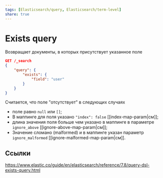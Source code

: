 ```yaml
---
tags: [Elasticsearch/query, Elasticsearch/term-level]
share: true
---
```

# Exists query
Возвращает документы, в которых присутствует указанное поле
```json
GET /_search 
{ 
	"query": { 
		"exists": { 
			"field": "user" 
		} 
	} 
}
```
Считается, что поле "отсутствует" в следующих случаях
- поле равно `null` или `[]`;
- В маппинге для поля указано `"index": false` [[index-map-param|см]];
- длина значения поля больше чем указано в маппинге в параметре `ignore_above` [[ignore-above-map-param|см]];
- Значение сломано (malformed) и в маппинге указан параметр `ignore_malformed` [[ignore-malformed-map-param|см]].
## Ссылки
https://www.elastic.co/guide/en/elasticsearch/reference/7.8/query-dsl-exists-query.html
